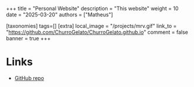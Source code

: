 +++
title = "Personal Website"
description = "This website"
weight = 10
date = "2025-03-20"
authors = ["Matheus"]

[taxonomies]
tags=[]
[extra]
local_image = "/projects/mrv.gif"
link_to = "https://github.com/ChurroGelato/ChurroGelato.github.io"
comment = false
banner = true
+++

# Links
- [GitHub repo](https://github.com/ChurroGelato/ChurroGelato.github.io)

